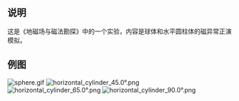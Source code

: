 ## 说明
这是《地磁场与磁法勘探》中的一个实验，内容是球体和水平圆柱体的磁异常正演模拟。
## 例图
![sphere.gif](images/sphere.gif)
![horizontal_cylinder_45.0°.png](images/horizontal_cylinder_45.0°.png)
![horizontal_cylinder_65.0°.png](images/horizontal_cylinder_65.0°.png)
![horizontal_cylinder_90.0°.png](images/horizontal_cylinder_90.0°.png)
